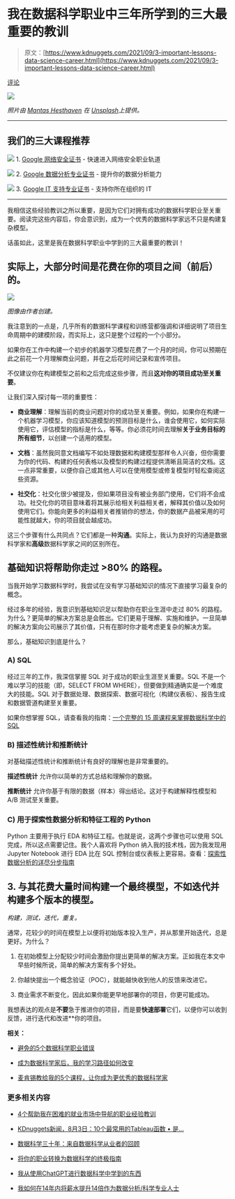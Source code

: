 # 我在数据科学职业中三年所学到的三大最重要的教训

> 原文：[https://www.kdnuggets.com/2021/09/3-important-lessons-data-science-career.html](https://www.kdnuggets.com/2021/09/3-important-lessons-data-science-career.html)

[评论](#comments)

![](../Images/2145e86ef2c74cf1a7a26ad52551b011.png)

*照片由 [Mantas Hesthaven](https://unsplash.com/@mantashesthaven?utm_source=unsplash&utm_medium=referral&utm_content=creditCopyText) 在 [Unsplash](https://unsplash.com/s/photos/journey?utm_source=unsplash&utm_medium=referral&utm_content=creditCopyText)上提供。*

* * *

## 我们的三大课程推荐

![](../Images/0244c01ba9267c002ef39d4907e0b8fb.png) 1\. [Google 网络安全证书](https://www.kdnuggets.com/google-cybersecurity) - 快速进入网络安全职业轨道

![](../Images/e225c49c3c91745821c8c0368bf04711.png) 2\. [Google 数据分析专业证书](https://www.kdnuggets.com/google-data-analytics) - 提升你的数据分析能力

![](../Images/0244c01ba9267c002ef39d4907e0b8fb.png) 3\. [Google IT 支持专业证书](https://www.kdnuggets.com/google-itsupport) - 支持你所在组织的 IT

* * *

我相信这些经验教训之所以重要，是因为它们对拥有成功的数据科学职业至关重要。阅读完这些内容后，你会意识到，成为一个优秀的数据科学家远不只是构建复杂模型。

话虽如此，这里是我在数据科学职业中学到的三大最重要的教训！

## 实际上，大部分时间是花费在你的项目之间（前后）的。

![](../Images/3c59369067c283538ba9db5fa0771931.png)

*图像由作者创建。*

我注意到的一点是，几乎所有的数据科学课程和训练营都强调和详细说明了项目生命周期中的建模阶段，而实际上，这只是整个过程的一个小部分。

如果你在工作中构建一个初步的机器学习模型花费了一个月的时间，你可以预期在此之前花一个月理解商业问题，并在之后花时间记录和宣传项目。

不仅建议你在构建模型之前和之后完成这些步骤，而且**这对你的项目成功至关重要**。

让我们深入探讨每一项的重要性：

+   **商业理解**：理解当前的商业问题对你的成功至关重要。例如，如果你在构建一个机器学习模型，你应该知道模型的预测目标是什么，谁会使用它，如何实际使用它，评估模型的指标是什么，等等。你必须花时间去理解**关于业务目标的所有细节**，以创建一个适用的模型。

+   **文档**：虽然我同意文档编写不如处理数据和构建模型那样令人兴奋，但你需要为你的代码、构建的任何表格以及模型的构建过程提供清晰且简洁的文档。这一点非常重要，以便你自己或其他人可以在使用模型或修复模型时轻松查阅这些资源。

+   **社交化**：社交化很少被提及，但如果项目没有被业务部门使用，它们将不会成功。社交化你的项目意味着将其展示给相关利益相关者，解释其价值以及如何使用它们。你能向更多的利益相关者推销你的想法，你的数据产品被采用的可能性就越大，你的项目就会越成功。

这三个步骤有什么共同点？它们都是一种**沟通**。实际上，我认为良好的沟通是数据科学家和**高级**数据科学家之间的区别所在。

## 基础知识将帮助你走过 >80% 的路程。

当我开始学习数据科学时，我尝试在没有学习基础知识的情况下直接学习最复杂的概念。

经过多年的经验，我意识到基础知识足以帮助你在职业生涯中走过 80% 的路程。为什么？更简单的解决方案总是会胜出。它们更易于理解、实施和维护。一旦简单的解决方案向公司展示了其价值，只有在那时你才能考虑更复杂的解决方案。

那么，基础知识到底是什么？

### A) SQL

经过三年的工作，我深信掌握 SQL 对于成功的职业生涯至关重要。SQL 不是一个难以学习的技能（即，SELECT FROM WHERE），但要做到精通确实是一个难度大的技能。SQL 对于数据处理、数据探索、数据可视化（构建仪表板）、报告生成和数据管道构建至关重要。

如果你想掌握 SQL，请查看我的指南：[一个完整的 15 周课程来掌握数据科学中的 SQL](https://towardsdatascience.com/a-complete-15-week-curriculum-to-master-sql-for-data-science-999e690033e4)

### B) 描述性统计和推断统计

对基础描述性统计和推断统计有良好的理解也是非常重要的。

**描述性统计** 允许你以简单的方式总结和理解你的数据。

**推断统计** 允许你基于有限的数据（样本）得出结论。这对于构建解释性模型和 A/B 测试至关重要。

### C) 用于探索性数据分析和特征工程的 Python

Python 主要用于执行 EDA 和特征工程。也就是说，这两个步骤也可以使用 SQL 完成，所以这点需要记住。我个人喜欢将 Python 纳入我的技术栈，因为我发现用 Jupyter Notebook 进行 EDA 比在 SQL 控制台或仪表板上更容易。查看：[探索性数据分析的详尽分步指南](https://towardsdatascience.com/an-extensive-guide-to-exploratory-data-analysis-ddd99a03199e)

## 3\. 与其花费大量时间构建一个最终模型，不如迭代并构建多个版本的模型。

*构建，测试，迭代，重复。*

通常，花较少的时间在模型上以便将初始版本投入生产，并从那里开始迭代，总是更好。为什么？

1.  在初始模型上分配较少时间会激励你提出更简单的解决方案。正如我在本文中早些时候所说，简单的解决方案有多个好处。

1.  你越快提出一个概念验证（POC），就能越快收到他人的反馈来改进它。

1.  商业需求不断变化，因此如果你能更早地部署你的项目，你更可能成功。

我想表达的观点是**不要**急于推进你的项目，而是要**快速部署**它们，以便你可以收到反馈，进行迭代和改进**你的项目。

**相关：**

+   [避免的5个数据科学职业错误](https://www.kdnuggets.com/2021/08/5-data-science-career-mistakes-avoid.html)

+   [成为数据科学家后，我的学习路径如何改变](https://www.kdnuggets.com/2021/08/learning-path-changed-becoming-data-scientist.html)

+   [麦肯锡教给我的5个课程，让你成为更优秀的数据科学家](https://www.kdnuggets.com/2021/07/5-lessons-mckinsey-taught-better-data-scientist.html)

### 更多相关内容

+   [4个帮助我在困难的就业市场中导航的职业经验教训](https://www.kdnuggets.com/2023/05/4-lessons-made-difference-navigating-current-job-market.html)

+   [KDnuggets新闻，8月3日：10个最常用的Tableau函数 • 是…](https://www.kdnuggets.com/2022/n31.html)

+   [数据科学三十年：来自数据科学从业者的回顾](https://www.kdnuggets.com/30-years-of-data-science-a-review-from-a-data-science-practitioner)

+   [将你的职业转换为数据科学的终极指南](https://www.kdnuggets.com/2022/05/definitive-guide-switching-career-data-science.html)

+   [我从使用ChatGPT进行数据科学中学到的东西](https://www.kdnuggets.com/what-i-learned-from-using-chatgpt-for-data-science)

+   [我如何在14年内将薪水提升14倍作为数据分析/科学专业人士](https://www.kdnuggets.com/2021/12/14x-salary-in-14-years-data-professional.html)
